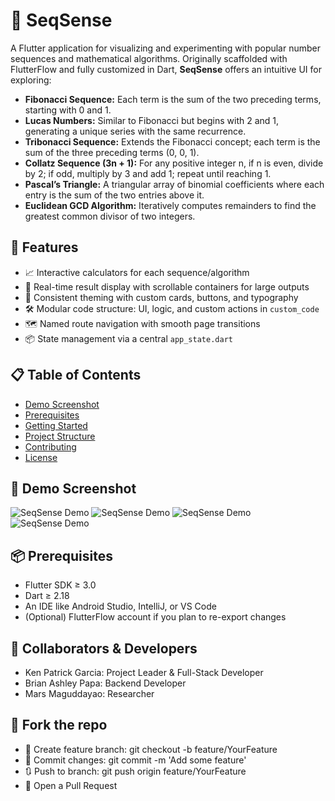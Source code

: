 # 🔢 SeqSense

A Flutter application for visualizing and experimenting with popular number sequences and mathematical algorithms. Originally scaffolded with FlutterFlow and fully customized in Dart, **SeqSense** offers an intuitive UI for exploring:

- **Fibonacci Sequence:** Each term is the sum of the two preceding terms, starting with 0 and 1.
- **Lucas Numbers:** Similar to Fibonacci but begins with 2 and 1, generating a unique series with the same recurrence.
- **Tribonacci Sequence:** Extends the Fibonacci concept; each term is the sum of the three preceding terms (0, 0, 1).
- **Collatz Sequence (3n + 1):** For any positive integer n, if n is even, divide by 2; if odd, multiply by 3 and add 1; repeat until reaching 1.
- **Pascal’s Triangle:** A triangular array of binomial coefficients where each entry is the sum of the two entries above it.
- **Euclidean GCD Algorithm:** Iteratively computes remainders to find the greatest common divisor of two integers.

## 🚀 Features

- 📈 Interactive calculators for each sequence/algorithm
- 🔄 Real-time result display with scrollable containers for large outputs
- 🎨 Consistent theming with custom cards, buttons, and typography
- 🛠️ Modular code structure: UI, logic, and custom actions in `custom_code`
- 🗺️ Named route navigation with smooth page transitions
- 📦 State management via a central `app_state.dart`

## 📋 Table of Contents

- [Demo Screenshot](#demo-screenshot)
- [Prerequisites](#prerequisites)
- [Getting Started](#getting-started)
- [Project Structure](#project-structure)
- [Contributing](#contributing)
- [License](#license)

## 📸 Demo Screenshot

![SeqSense Demo](assets/screenshots/1.jpg)
![SeqSense Demo](assets/screenshots/2.jpg)
![SeqSense Demo](assets/screenshots/3.jpg)
![SeqSense Demo](assets/screenshots/4.jpg)

## 📦 Prerequisites

- Flutter SDK ≥ 3.0
- Dart ≥ 2.18
- An IDE like Android Studio, IntelliJ, or VS Code
- (Optional) FlutterFlow account if you plan to re-export changes

## 🤝 Collaborators & Developers

- Ken Patrick Garcia: Project Leader & Full-Stack Developer
- Brian Ashley Papa: Backend Developer
- Mars Maguddayao: Researcher

## 🍴 Fork the repo

- 🔄 Create feature branch: git checkout -b feature/YourFeature
- 📝 Commit changes: git commit -m 'Add some feature'
- 🔃 Push to branch: git push origin feature/YourFeature
- 📩 Open a Pull Request
